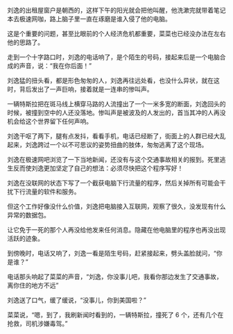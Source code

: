 刘逸的出租屋窗户是朝西的，这样下午的阳光就会把他叫醒，他洗漱完就带着笔记本去极速网咖，路上脑子里一直在琢磨是谁入侵了他的电脑。

这是个重要的问题，甚至比眼前的个人经济危机都重要，菜菜也已经没办法在左右他的思路了。

走到一个十字路口时，刘逸的电话响了，是个陌生的号码，接起来后是一个电脑合成的声音，说：“我在你后面！”

刘逸猛的扭头看，都是形色匆匆的人，刘逸再往远处看，也没什么异状，就在这时，背后发出了一声巨响，接着就是一连串的惨叫声。

一辆特斯拉把在斑马线上横穿马路的人流撞出了一个一米多宽的断面，刘逸回头的时候，被撞到空中的人还没落地。惨叫声是被波及的人发出的，首当其冲的人再没机会给这个世界留下任何声响。

刘逸干呕了两下，腿有点发抖，看看手机，电话已经断了，街面上的人群已经大乱起来，刘逸跨过一个以不可思议的姿势扭曲的肢体，匆匆逃离了这个现场。

刘逸在极速网吧浏览了一下当地新闻，还没有与这个交通事故相关的报到。死里逃生反而使刘逸更加坚定了自己的想法：必须尽快把这个程序写好！

刘逸在没联网的状态下写了一个截获电脑下行流量的程序，然后关掉所有可能会干扰下行流量的软件和服务。

但这个工作好像没什么价值，刘逸把电脑接入互联网，观察了很久，没发现有什么异常的数据包。

让它免于一死的那个人再没给他发来任何消息。隐藏在他电脑里的程序也再没出现活跃的迹象。

到傍晚时，电话又响了，刘逸一看是陌生号码，赶紧接起来，劈头盖脸就问，“你是谁？”

电话那头响起了菜菜的声音，“刘逸，你没事儿吧，我看你那边发生了交通事故，离你住的地方不远”

刘逸送了口气，缓了缓说，“没事儿，你到美国啦？”

菜菜说，“嗯，到了，我刷新闻时看到的，一辆特斯拉，撞死了 6 个，还有几个在抢救，司机涉嫌毒驾。”
